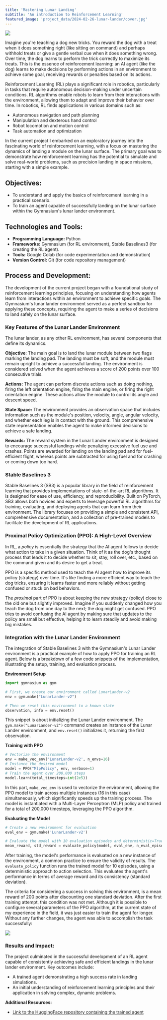 ```yaml
---
title: 'Mastering Lunar Landing'
subtitle: 'An introduction to Reinforcement Learning'
featured_image: 'project_data/2024-02-26-lunar-lander/cover.jpg'
---
```


![](/project_data/2024-02-26-lunar-lander/short_cover.jpg)

Imagine you're teaching a dog new tricks. You reward the dog with a treat when it does something right (like sitting on command) and perhaps withhold treats or give a gentle verbal cue when it does something wrong. Over time, the dog learns to perform the trick correctly to maximize its treats. This is the essence of reinforcement learning: an AI agent (like the dog) learns to make decisions by performing actions in an environment to achieve some goal, receiving rewards or penalties based on its actions.

Reinforcement Learning (RL) plays a significant role in robotics, particularly in tasks that require autonomous decision-making under uncertain conditions. RL algorithms enable robots to learn from their interactions with the environment, allowing them to adapt and improve their behavior over time. In robotics, RL finds applications in various domains such as:

- Autonomous navigation and path planning
- Manipulation and dexterous hand control
- Robot locomotion and motion control
- Task automation and optimization

In the current project I embarked on an exploratory journey into the fascinating world of reinforcement learning, with a focus on mastering the dynamics of landing a module on the lunar surface. The primary goal was to demonstrate how reinforcement learning has the potential to simulate and solve real-world problems, such as precision landing in space missions, starting with a simple example.

## Objectives:
- To understand and apply the basics of reinforcement learning in a practical scenario.
- To train an agent capable of successfully landing on the lunar surface within the Gymnasium's lunar lander environment.

## Technologies and Tools:
- **Programming Language:** Python
- **Frameworks:** Gymnasium (for RL environment), Stable Baselines3 (for creating the RL agent).
- **Tools:** Google Colab (for code experimentation and demonstration)
- **Version Control:** Git (for code repository management)

## Process and Development:
The development of the current project began with a foundational study of reinforcement learning principles, focusing on understanding how agents learn from interactions within an environment to achieve specific goals. The Gymnasium's lunar lander environment served as a perfect sandbox for applying these concepts, requiring the agent to make a series of decisions to land safely on the lunar surface.

### Key Features of the Lunar Lander Environment

The lunar lander, as any other RL environment, has several components that define its dynamics.

**Objective**: The main goal is to land the lunar module between two flags marking the landing pad. The landing must be soft, and the module must remain upright to achieve a successful landing. The environment is considered solved when the agent achieves a score of 200 points over 100 consecutive trials.

**Actions:** The agent can perform discrete actions such as doing nothing, firing the left orientation engine, firing the main engine, or firing the right orientation engine. These actions allow the module to control its angle and descent speed.

**State Space:** The environment provides an observation space that includes information such as the module's position, velocity, angle, angular velocity, and whether each leg is in contact with the ground. This comprehensive state representation enables the agent to make informed decisions to achieve a safe landing.

**Rewards:** The reward system in the Lunar Lander environment is designed to encourage successful landings while penalizing excessive fuel use and crashes. Points are awarded for landing on the landing pad and for fuel-efficient flight, whereas points are subtracted for using fuel and for crashing or coming down too hard.

### Stable Baselines 3

Stable Baselines 3 (SB3) is a popular library in the field of reinforcement learning that provides implementations of state-of-the-art RL algorithms. It is designed for ease of use, efficiency, and reproducibility. Built on PyTorch, SB3 allows both novices and experts to leverage powerful RL algorithms for training, evaluating, and deploying agents that can learn from their environment. The library focuses on providing a simple and consistent API, comprehensive documentation, and a collection of pre-trained models to facilitate the development of RL applications.

### Proximal Policy Optimization (PPO): A High-Level Overview

In RL, a *policy* is essentially the strategy that the AI agent follows to decide what action to take in a given situation. Think of it as the dog's thought process that leads it to decide whether to sit, stay, roll over, etc., based on the command given and its desire to get a treat.

PPO is a specific method used to teach the AI agent how to improve its policy (strategy) over time. It's like finding a more efficient way to teach the dog tricks, ensuring it learns faster and more reliably without getting confused or stuck on bad behaviors.

The *proximal* part of PPO is about keeping the new strategy (policy) close to the old one but slightly improved. Imagine if you suddenly changed how you teach the dog from one day to the next; the dog might get confused. PPO tries to avoid confusing the AI agent by making sure that updates to the policy are small but effective, helping it to learn steadily and avoid making big mistakes.

### Integration with the Lunar Lander Environment

The integration of Stable Baselines 3 with the Gymnasium's Lunar Lander environment is a practical example of how to apply PPO for training an RL agent. Below is a breakdown of a few code snippets of the implementation, illustrating the setup, training, and evaluation process.

**Environment Setup**

```python
import gymnasium as gym

# First, we create our environment called LunarLander-v2
env = gym.make("LunarLander-v2")

# Then we reset this environment to a known state
observation, info = env.reset()
```

This snippet is about initializing the Lunar Lander environment. The `gym.make("LunarLander-v2")` command creates an instance of the Lunar Lander environment, and `env.reset()` initializes it, returning the first observation.

**Training with PPO**

```python
# Vectorize the environment
env = make_vec_env('LunarLander-v2', n_envs=16)
# Instance the desired model
model = PPO("MlpPolicy", env, verbose=1)
# Train the agent over 200,000 steps
model.learn(total_timesteps=int(2e5))
```

In this part, `make_vec_env` is used to vectorize the environment, allowing the PPO model to train across multiple instances (16 in this case) simultaneously, which significantly speeds up the training process. The model is instantiated with a Multi-Layer Perceptron (MLP) policy and trained for a total of 200,000 timesteps, leveraging the PPO algorithm.

**Evaluating the Model**

```python
# Create a new environment for evaluation
eval_env = gym.make('LunarLander-v2')

# Evaluate the model with 10 evaluation episodes and deterministic=True
mean_reward, std_reward = evaluate_policy(model, eval_env, n_eval_episodes=10)
```

After training, the model's performance is evaluated on a new instance of the environment, a common practice to ensure the validity of results. The `evaluate_policy` function runs the trained model for 10 episodes, using a deterministic approach to action selection. This evaluates the agent's performance in terms of average reward and its consistency (standard deviation).

The criteria for considering a success in solving this environment, is a mean reward of 200 points after discounting one standard deviation. After the first training attempt, this condition was not met. Although it is possible to configure several parameters of the PPO algorithm, at the current state of my experience in the field, it was just easier to train the agent for longer. Without any further changes, the agent was able to accomplish the task successfully:

![](/project_data/2024-02-26-lunar-lander/policy.gif)

### Results and Impact:
The project culminated in the successful development of an RL agent capable of consistently achieving safe and efficient landings in the lunar lander environment. Key outcomes include:

- A trained agent demonstrating a high success rate in landing simulations.
- An initial understanding of reinforcement learning principles and their application in solving complex, dynamic problems.

**Additional Resources:**
- [Link to the HuggingFace repository containing the trained agent](https://huggingface.co/miguelsolis/ppo-LunarLander-v2)